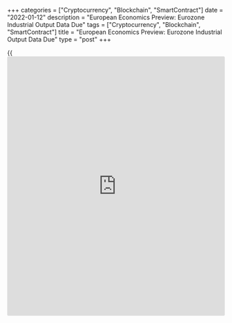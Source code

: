 +++
categories = ["Cryptocurrency", "Blockchain", "SmartContract"]
date = "2022-01-12"
description = "European Economics Preview: Eurozone Industrial Output Data Due"
tags = ["Cryptocurrency", "Blockchain", "SmartContract"]
title = "European Economics Preview: Eurozone Industrial Output Data Due"
type = "post"
+++

{{<iframe id="large-banner" src="https://www.bounty.group/#slide=5.0" width="100%" height="600" scrolling="no" style="border: 0px solid rgb(216, 221, 230); border-radius: 3px;">}}

Industrial production from euro area is due on Wednesday, headlining a
light day for the European economic [news](https://www.letsplayfx.com/blog/forex-news-website/).

At 2.00 am ET, Destatis is slated to issue Germany's wholesale prices
for December. Prices had increased 16.6 percent annually in November.  
  
At 3.00 am ET, the Czech Statistical Office releases consumer prices for
December. Economists expect inflation to rise to 6.6 percent from 6
percent in November.  
  
Also, industrial production is due from Hungary at 3.00 am ET.

At 5.00 am ET, Eurozone industrial production data is due for November.
Production is expected to climb 0.5 percent month-on-month, slower than
the 1.1 percent increase seen in October.

At 6.00 am ET, consumer price data is due from Portugal.

For comments and feedback [contact](https://www.playgroundfx.com/contact/): editorial@rtt[news](https://www.letsplayfx.com/blog/forex-news-website/).com

[Economic News][1]

 **What parts of the world are seeing the best (and worst) economic
performances lately? Click[here][2] to check out our [Econ Scorecard][2]
and find out! See up-to-the-moment [ranking](https://www.playgroundfx.com/blog/crypto-exchange-ranking/)s for the best and worst
performers in [GDP][2], [unemployment rate][3], [inflation][4] and much
more.**

   1. www.rtt[news](https://www.letsplayfx.com/blog/forex-news-website/).com/Content/EconomicNews.aspx
   2. www.rtt[news](https://www.letsplayfx.com/blog/forex-news-website/).com/economic-scorecard/world-rank/GDP/highest-performance.aspx
   3. www.rtt[news](https://www.letsplayfx.com/blog/forex-news-website/).com/economic-scorecard/world-rank/unemployment-rate/lowest-performance.aspx
   4. www.rtt[news](https://www.letsplayfx.com/blog/forex-news-website/).com/economic-scorecard/world-rank/CPI/highest-performance.aspx